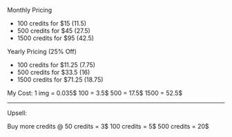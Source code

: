 Monthly Pricing
- 100 credits for $15 (11.5)
- 500 credits for $45 (27.5)
- 1500 credits for $95 (42.5)

Yearly Pricing (25% Off)
- 100 credits for $11.25 (7.75)
- 500 credits for $33.5 (16)
- 1500 credits for $71.25 (18.75)

My Cost:
1 img = 0.035$
100 = 3.5$
500 = 17.5$
1500 = 52.5$

------------------------------------------
Upsell:

Buy more credits @ 
50 credits = 3$
100 credits = 5$
500 credits = 20$

